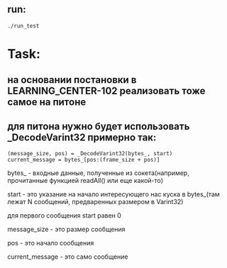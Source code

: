 ## run:
    ./run_test

# Task:

## на основании постановки в LEARNING_CENTER-102 реализовать тоже самое на питоне
## для питона нужно будет использовать _DecodeVarint32 примерно так:
    (message_size, pos) = _DecodeVarint32(bytes_, start)
    current_message = bytes_[pos:(frame_size + pos)]
    
bytes_ - входные данные, полученные из сокета(например, прочитанные функцией readAll() или еще какой-то)

start - это указание на начало интересующего нас куска в bytes_(там лежат N сообщений, предваренных размером в Varint32)

для первого сообщения start равен 0

message_size - это размер сообщения

pos - это начало сообщения

current_message - это само сообщение
